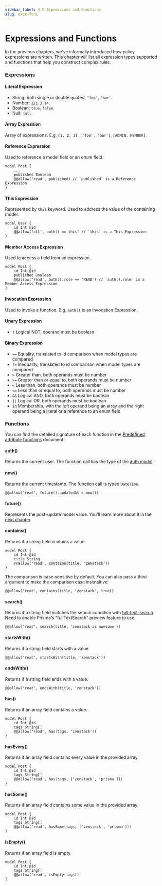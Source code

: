 ```yaml
---
sidebar_label: 4.5 Expressions and Functions
slug: expr-func
---
```


# Expressions and Functions

In the previous chapters, we've informally introduced how policy expressions are written. This chapter will list all expression types supported and functions that help you construct complex rules.

### Expressions

#### Literal Expression

- String: both single or double quoted, `"foo"`, `'bar'`.
- Number: `123`, `3.14`.
- Boolean: `true`, `false`.
- Null: `null`.

#### Array Expression

Array of expressions. E.g, `[1, 2, 3]`, `['foo', 'bar']`, `[ADMIN, MEMBER]`.

#### Reference Expression

Used to reference a model field or an enum field.

```zmodel
model Post {
    ...
    published Boolean
    @@allow('read', published) // `published` is a Reference Expression
}
```

#### This Expression

Represented by `this` keyword. Used to address the value of the containing model.

```zmodel
model User {
    id Int @id
    @@allow('all', auth() == this) // `this` is a This Expression
}
```

#### Member Access Expression

Used to access a field from an expression.

```zmodel
model Post {
    id Int @id
    published Boolean
    @@allow('read', auth().role == 'READ') // `auth().role` is a Member Access Expression
}
```

#### Invocation Expression

Used to invoke a function. E.g, `auth()` is an Invocation Expression.

#### Unary Expression

- `!` Logical NOT, operand must be boolean

#### Binary Expression

- `==` Equality, translated to id comparison when model types are compared
- `!=` Inequality, translated to id comparison when model types are compared
- `>` Greater than, both operands must be number
- `>=` Greater than or equal to, both operands must be number
- `<` Less than, both operands must be number
- `<=` Less than or equal to, both operands must be number
- `&&` Logical AND, both operands must be boolean
- `||` Logical OR, both operands must be boolean
- `in` Membership, with the left operand being an array and the right operand being a literal or a reference to an enum field

### Functions

You can find the detailed signature of each function in the [Predefined attribute functions](../../../reference/zmodel-language#predefined-attribute-functions) document.

#### auth()

Returns the current user. The function call has the type of the [auth model](./current-user#auth-model).

#### now()

Returns the current timestamp. The function call is typed `DateTime`.

```zmodel
@@allow('read', future().updatedAt < now())
```

#### future()

Represents the post-update model value. You'll learn more about it in the [next chapter](./post-update).

#### contains()

Returns if a string field contains a value.

```zmodel
model Post {
    id Int @id
    title String
    @@allow('read', contains(title, 'zenstack'))
}
```

The comparison is case-sensitive by default. You can also pass a third argument to make the comparison case insensitive:

```zmodel
@@allow('read', contains(title, 'zenstack', true))
```

#### search()

Returns if a string field matches the search condition with [full-text-search](https://www.prisma.io/docs/concepts/components/prisma-client/full-text-search). Need to enable Prisma's "fullTextSearch" preview feature to use.

```zmodel
@@allow('read', search(title, 'zenstack is awesome'))
```

#### startsWith()

Returns if a string field starts with a value.

```zmodel
@@allow('read', startsWith(title, 'zenstack'))
```

#### endsWith()

Returns if a string field ends with a value.

```zmodel
@@allow('read', endsWith(title, 'zenstack'))
```

#### has()

Returns if an array field contains a value.

```zmodel
model Post {
    id Int @id
    tags String[]
    @@allow('read', has(tags, 'zenstack'))
}
```

#### hasEvery()

Returns if an array field contains every value in the provided array.

```zmodel
model Post {
    id Int @id
    tags String[]
    @@allow('read', has(tags, ['zenstack', 'prisma']))
}
```

#### hasSome()

Returns if an array field contains some value in the provided array.

```zmodel
model Post {
    id Int @id
    tags String[]
    @@allow('read', hasSome(tags, ['zenstack', 'prisma']))
}
```

#### isEmpty()

Returns if an array field is empty.

```zmodel
model Post {
    id Int @id
    tags String[]
    @@allow('read', isEmpty(tags))
}
```

